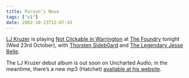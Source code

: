```yaml
---
title: Parson’s Nose
tags: ["v1"]
date: 2002-10-23T12:07:43
---
```


[LJ Kruzer][1] is playing [Not Clickable in Warrington][2] at [The Foundry][3] tonight (Wed 23rd October), with [Thorsten Sideb0ard][4] and [The Legendary Jesse Belle][5].

The LJ Kruzer debut album is out soon on Uncharted Audio; in the meantime, there&#8217;s a new mp3 (Hatchet) [available at his website][6].

[1]: http://www.ljkruzer.co.uk/
[2]: http://www.8bitrecs.com/notclickable.shtml "8bitrecs: NCiW Flyer"
[3]: http://www.foundry.tv/ "The Foundry: Nearest tube Old Street, exit 3"
[4]: http://www.8bitrecs.com/ "8bitrecs: Thorsten Sideb0ard"
[5]: http://www.state51.co.uk/jessebelle/biog.html
[6]: http://www.ljkruzer.co.uk/ "LJ Kruzer (website soon to be less shit)"
